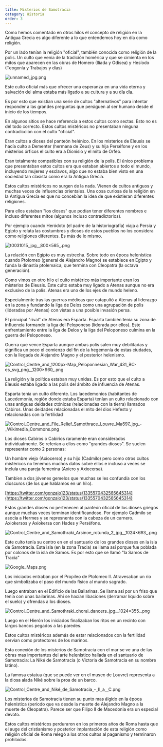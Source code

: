 ```yaml
---
title: Misterios de Samotracia
category: Historia
order: 3
---
```


Como hemos comentado en otros hilos el concepto de religión en la Antigua Grecia es algo diferente a lo que entendemos hoy en día como religión.

Por un lado tenían la religión "oficial", también conocida como religión de la polis. Un culto que venía de la tradición homérica y que se cimienta en los mitos que aparecen en las obras de Homero (Ilíada y Odisea) y Hesíodo (Teogonía y Trabajos y días)

![unnamed_jpg.png](Samotracia%20ebfb8364b26a4f179572675fa2cf98af/unnamed_jpg.png)

Este culto oficial más que ofrecer una esperanza en una vida eterna y salvación del alma estaba más ligado a su cultura y a su día día.

Es por esto que existían una serie de cultos "alternativos" para intentar responder a las grandes preguntas que persiguen al ser humano desde el inicio de los tiempos.

En algunos sitios se hace referencia a estos cultos como sectas. Esto no es del todo correcto. Estos cultos mistéricos no presentaban ninguna contradicción con el culto "oficial". 

Eran cultos a dioses del panteón helénico. En los misterios de Eleusis se hacía culto a Dementer (hermana de Zeus) y su hija Perséfone y en los misterios órficos el culto era a Dionisio y el mito de Orfeo.

Eran totalmente compatibles con su religión de la polis. El único problema que presentaban estos cultos era que estaban abiertos a todo el mundo, incluyendo mujeres y esclavos, algo que no estaba bien visto en una sociedad tan clasista como era la Antigua Grecia.

Estos cultos mistéricos no surgen de la nada. Vienen de cultos antiguos y muchas veces de influencias orientales. Una cosa curiosa de la religión en la Antigua Grecia es que no concebían la idea de que existieran diferentes religiones. 

Para ellos estaban "los dioses" que podían tener diferentes nombres e incluso diferentes mitos (algunos incluso contradictorios).

Por ejemplo cuando Heródoto (el padre de la historiografía) viaja a Persia y Egipto y relata las costumbres y dioses de estos pueblos no los considera como religiones diferentes. Es más de lo mismo.

![t0031015_jpg__800×565_.png](Samotracia%20ebfb8364b26a4f179572675fa2cf98af/t0031015_jpg__800565_.png)

La relación con Egipto es muy estrecha. Sobre todo en época helenística cuando Ptolomeo (general de Alejandro Magno) se establece en Egipto y funda la dinastía ptolemaica, que termina con Cleopatra (la octava generación).

Como vimos en otro hilo el culto mistérico más importante eran los misterios de Eleusis. Este culto estaba muy ligado a Atenas aunque no era exclusivo de la polis. Atenas era uno de los ejes de mundo heleno. 

Especialmente tras las guerras médicas que catapultó a Atenas al liderazgo en la zona y fundando la liga de Delos como una agrupación de polis (lideradas por Atenas) con vistas a una posible invasión persa.

El principal "rival" de Atenas era Esparta. Esparta también tenía su zona de influencia formando la liga del Peloponeso (liderada por ellos). Este enfrentamiento entre la liga de Delos y la liga del Peloponeso culmina en la guerra del Peloponeso.

Guerra que vence Esparta aunque ambas polis salen muy debilitadas y significa un poco el comienzo del fin de la hegemonía de estas ciudades, con la llegada de Alejandro Magno y el posterior helenismo.

![Control_Centre_and_1200px-Map_Peloponnesian_War_431_BC-es_svg_png__1200×960_.png](Samotracia%20ebfb8364b26a4f179572675fa2cf98af/Control_Centre_and_1200px-Map_Peloponnesian_War_431_BC-es_svg_png__1200960_.png)

La religión y la política estaban muy unidas. Es por esto que el culto a Eleusis estaba ligado a las polis del ámbito de influencia de Atenas.

Esparta tenía un culto diferente. Los lacedemonios (habitantes de Lacedemonia, región donde estaba Esparta) tenían un culto relacionado con unas antiguas deidades ctónicas (relacionadas con la tierra) llamados Cabiros. Unas deidades relacionadas el mito del dios Hefesto y relacionadas con la fertilidad

![Control_Centre_and_File_Relief_Samothrace_Louvre_Ma697_jpg_-_Wikimedia_Commons.png](Samotracia%20ebfb8364b26a4f179572675fa2cf98af/Control_Centre_and_File_Relief_Samothrace_Louvre_Ma697_jpg_-_Wikimedia_Commons.png)

Los dioses Cabiros o Cabirios raramente eran considerados individualmente. Se referían a ellos como "grandes dioses". Se suelen representar como 2 personas: 

Un hombre viejo (Axiocerso) y su hijo (Cadmilo) pero como otros cultos mistéricos no tenemos muchos datos sobre ellos e incluso a veces se incluía una pareja femenina (Axíero y Axiocersa). 

Tambíen a dos jóvenes gemelos que muchas se les confundía con los dioscuros (de los que hablamos en un hilo).

[https://twitter.com/gonzalo123/status/1335570432565645314](https://twitter.com/gonzalo123/status/1335570432565645314)

Estos grandes dioses no pertenecen al panteón oficial de los dioses griegos aunque muchas veces terminan identificandose. Por ejemplo Cadmilo se asocia a Hermes y se represnenta con la cabeza de un carnero. Axiokersos y Axiokersa con Hades y Perséfone.

![Control_Centre_and_Samothraki_Arsinoe_rotunda_2_jpg__1024×693_.png](Samotracia%20ebfb8364b26a4f179572675fa2cf98af/Control_Centre_and_Samothraki_Arsinoe_rotunda_2_jpg__1024693_.png)

Este culto tenía su centro en en el santuario de los grandes dioses en la isla de Samotracia. Esta isla (en la zona Tracia) se llama así porque fue poblada por colonos de la isla de Samos. Es por esto que se llamó "la Samos de Tracia"

![Google_Maps.png](Samotracia%20ebfb8364b26a4f179572675fa2cf98af/Google_Maps.png)

Los iniciados entraban por el Propileo de Ptolomeo II. Atravesaban un rio que simbolizaba el paso del mundo físico al mundo sagrado. 

Luego entraban en el Edificio de las Bailarinas. Se llama así por un friso que tenía con unas bailarinas. Ahí se hacían libaciones (derramar líquido sobre el suelo) y ofrendas a los dioses. 

![Control_Centre_and_Samothraki_choral_dancers_jpg__1024×355_.png](Samotracia%20ebfb8364b26a4f179572675fa2cf98af/Control_Centre_and_Samothraki_choral_dancers_jpg__1024355_.png)

Luego en el Hierón los iniciados finalizaban los ritos en un recinto con largos bancos pegados a las paredes.

Estos cultos mistéricos además de estar relacionados con la fertilidad servían como protectores de los marinos. 

Esta conexión de los misterios de Samotracia con el mar se ve una de las obras mas importantes del arte helenístico hallada en el santuario de Samotracia: La Niké de Samotracia (o Victoria de Samotracia en su nombre latino). 

La famosa estatua (que se puede ver en el museo de Louvre) representa a la diosa alada Niké sobre la proa de un barco.

![Control_Centre_and_Niké_de_Samotracia_-_II_a__C.png](Samotracia%20ebfb8364b26a4f179572675fa2cf98af/Control_Centre_and_Nike_de_Samotracia_-_II_a__C.png)

Los misterios de Samotracia tienen su punto mas álgido en la época helenística (periodo que va desde la muerte de Alejandro Magno a la muerte de Cleopatra). Parece ser que Filipo II de Macedonia era un especial devoto. 

Estos cultos mistéricos perduraron en los primeros años de Roma hasta que el auge del cristianismo y posterior implantación de esta religión como religión oficial de Roma relegó a los otros cultos al paganismo y terminaron prohibidos.